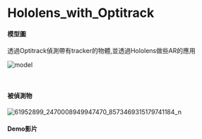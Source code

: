 # Hololens_with_Optitrack

#### 模型圖

透過Optitrack偵測帶有tracker的物體,並透過Hololens做些AR的應用

![model](https://user-images.githubusercontent.com/26639927/62260829-efc63c00-b445-11e9-8e0b-1b1ebfdd312b.jpg)

</br>

#### 被偵測物

![61952899_2470008949947470_8573469315179741184_n](https://user-images.githubusercontent.com/26639927/62261408-c9090500-b447-11e9-81dc-cabdf239afe1.jpg)


#### Demo影片


